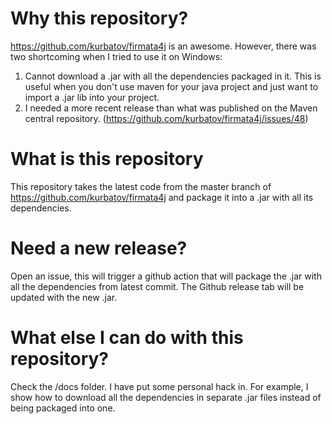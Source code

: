 # Why this repository?
https://github.com/kurbatov/firmata4j is an awesome. However, there was two shortcoming when I tried to use it on Windows:
1. Cannot download a .jar with all the dependencies packaged in it. This is useful when you don't use maven for your java project and just want to import a .jar lib into your project.
2. I needed a more recent release than what was published on the Maven central repository. (https://github.com/kurbatov/firmata4j/issues/48)

# What is this repository
This repository takes the latest code from the master branch of https://github.com/kurbatov/firmata4j and package it into a .jar with all its dependencies.

# Need a new release?
Open an issue, this will trigger a github action that will package the .jar with all the dependencies from latest commit. The Github release tab will be updated with the new .jar.

# What else I can do with this repository?
Check the /docs folder. I have put some personal hack in. For example, I show how to download all the dependencies in separate .jar files instead of being packaged into one.